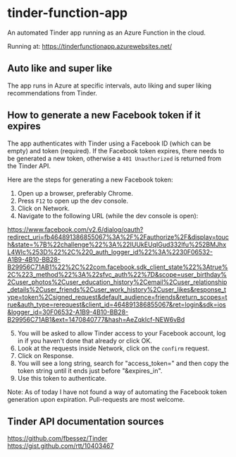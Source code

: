 # tinder-function-app
An automated Tinder app running as an Azure Function in the cloud.

Running at: https://tinderfunctionapp.azurewebsites.net/

## Auto like and super like

The app runs in Azure at specific intervals, auto liking and super liking recommendations from Tinder.

## How to generate a new Facebook token if it expires

The app authenticates with Tinder using a Facebook ID (which can be empty) and token (required). If the Facebook token expires, there needs to be generated a new token, otherwise a <code>401 Unauthorized</code> is returned from the Tinder API.

Here are the steps for generating a new Facebook token:

1. Open up a browser, preferably Chrome.
2. Press <code>F12</code> to open up the dev console.
3. Click on Network.
4. Navigate to the following URL (while the dev console is open):

https://www.facebook.com/v2.6/dialog/oauth?redirect_uri=fb464891386855067%3A%2F%2Fauthorize%2F&display=touch&state=%7B%22challenge%22%3A%22IUUkEUqIGud332lfu%252BMJhxL4Wlc%253D%22%2C%220_auth_logger_id%22%3A%2230F06532-A1B9-4B10-BB28-B29956C71AB1%22%2C%22com.facebook.sdk_client_state%22%3Atrue%2C%223_method%22%3A%22sfvc_auth%22%7D&scope=user_birthday%2Cuser_photos%2Cuser_education_history%2Cemail%2Cuser_relationship_details%2Cuser_friends%2Cuser_work_history%2Cuser_likes&response_type=token%2Csigned_request&default_audience=friends&return_scopes=true&auth_type=rerequest&client_id=464891386855067&ret=login&sdk=ios&logger_id=30F06532-A1B9-4B10-BB28-B29956C71AB1&ext=1470840777&hash=AeZqkIcf-NEW6vBd

5. You will be asked to allow Tinder access to your Facebook account, log in if you haven't done that already or click OK.
6. Look at the requests inside Network, click on the <code>confirm</code> request.
7. Click on Response.
8. You will see a long string, search for "access_token=" and then copy the token string until it ends just before "&expires_in".
9. Use this token to authenticate.

Note: As of today I have not found a way of automating the Facebook token generation upon expiration. Pull-requests are most welcome.

## Tinder API documentation sources

https://github.com/fbessez/Tinder
<br/>
https://gist.github.com/rtt/10403467